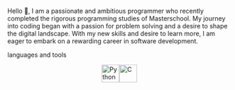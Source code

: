 Hello 👋, I am a passionate and ambitious programmer who recently completed the rigorous programming studies of Masterschool. My journey into coding began with a passion for problem solving and a desire to shape the digital landscape. With my new skills and desire to learn more, I am eager to embark on a rewarding career in software development.
<p>languages and tools</p>
<div style="display: flex; justify-content: center;">
    <img src="https://cdn3.iconfinder.com/data/icons/logos-and-brands-adobe/512/267_Python-512.png" alt="Python" width="40" height="40"/>
    <img src="https://cdn-icons-png.flaticon.com/512/1532/1532556.png" alt="C" width="40" height="40"/>
</div>
